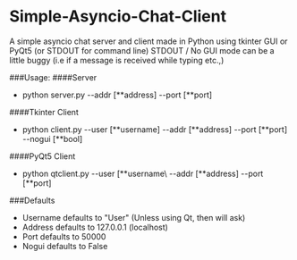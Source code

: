 # Simple-Asyncio-Chat-Client
A simple asyncio chat server and client made in Python using tkinter GUI or PyQt5 (or STDOUT for command line)
STDOUT / No GUI mode can be a little buggy (i.e if a message is received while typing etc.,)

###Usage:
####Server
 - python server.py --addr [\*\*address] --port [\*\*port]
 
####Tkinter Client
 - python client.py --user [\*\*username] --addr [\*\*address] --port [\*\*port] --nogui [\*\*bool]
 
####PyQt5 Client
 - python qtclient.py --user [\*\*username\ --addr [\*\*address] --port [\*\*port]

###Defaults
 - Username defaults to "User" (Unless using Qt, then will ask)
 - Address defaults to 127.0.0.1 (localhost)
 - Port defaults to 50000
 - Nogui defaults to False
